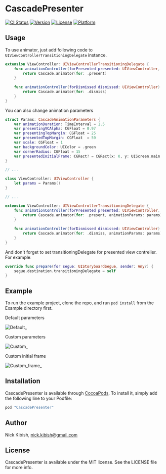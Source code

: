 # CascadePresenter

[![CI Status](http://img.shields.io/travis/git/CascadePresenter.svg?style=flat)](https://travis-ci.org/git/CascadePresenter)
[![Version](https://img.shields.io/cocoapods/v/CascadePresenter.svg?style=flat)](http://cocoapods.org/pods/CascadePresenter)
[![License](https://img.shields.io/cocoapods/l/CascadePresenter.svg?style=flat)](http://cocoapods.org/pods/CascadePresenter)
[![Platform](https://img.shields.io/cocoapods/p/CascadePresenter.svg?style=flat)](http://cocoapods.org/pods/CascadePresenter)

## Usage
To use animator, just add following code to `UIViewControllerTransitioningDelegate` instance.
```swift
extension ViewController: UIViewControllerTransitioningDelegate {
    func animationController(forPresented presented: UIViewController, presenting: UIViewController, source: UIViewController) -> UIViewControllerAnimatedTransitioning? {
        return Cascade.animator(for: .present)
    }
    
    func animationController(forDismissed dismissed: UIViewController) -> UIViewControllerAnimatedTransitioning? {
        return Cascade.animator(for: .dismiss)
    }
}
```

You can also change animation parameters
```swift
struct Params: CascadeAnimationParameters {
    var animationDuration: TimeInterval = 1.5
    var presentingVCAlpha: CGFloat = 0.97
    var presentingTopMargin: CGFloat = 25
    var presentedTopMargin: CGFloat  = 50
    var scale: CGFloat = 1
    var backgroundColor: UIColor = .green
    var cornerRadius: CGFloat = 15
    var presentedInitialFrame: CGRect? = CGRect(x: 0, y: UIScreen.main.bounds.height - 32, width: UIScreen.main.bounds.width, height: 32)
}

// ...

class ViewController: UIViewController {
    let params = Params()
}

// ...

extension ViewController: UIViewControllerTransitioningDelegate {
    func animationController(forPresented presented: UIViewController, presenting: UIViewController, source: UIViewController) -> UIViewControllerAnimatedTransitioning? {
        return Cascade.animator(for: .present, animationParams: params)
    }
    
    func animationController(forDismissed dismissed: UIViewController) -> UIViewControllerAnimatedTransitioning? {
        return Cascade.animator(for: .dismiss, animationParams: params)
    }
}

```

And don't forget to set transitioningDelegate for presented view contreller.
For example:

```swift
override func prepare(for segue: UIStoryboardSegue, sender: Any?) {
    segue.destination.transitioningDelegate = self
}
```

## Example

To run the example project, clone the repo, and run `pod install` from the Example directory first.

Default parameters

![Default_](https://github.com/NickKibish/CascadePresenter/blob/master/Screenshots/Default.gif?raw=true)

Custom parameters

![Custom_](https://github.com/NickKibish/CascadePresenter/blob/master/Screenshots/with_params.gif?raw=true)

Custom initial frame

![Custom_frame_](https://github.com/NickKibish/CascadePresenter/blob/master/Screenshots/custom_frame.gif?raw=true)

## Installation

CascadePresenter is available through [CocoaPods](http://cocoapods.org). To install
it, simply add the following line to your Podfile:

```ruby
pod "CascadePresenter"
```

## Author

Nick Kibish, nick.kibish@gmail.com

## License

CascadePresenter is available under the MIT license. See the LICENSE file for more info.
